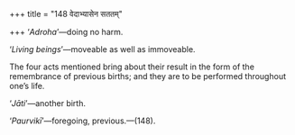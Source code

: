 +++
title = "148 वेदाभ्यासेन सततम्"

+++
‘*Adroha*’—doing no harm.

‘*Living beings*’—moveable as well as immoveable.

The four acts mentioned bring about their result in the form of the
remembrance of previous births; and they are to be performed throughout
one’s life.

‘*Jāti*’—another birth.

‘*Paurvikī*’—foregoing, previous.—(148).


